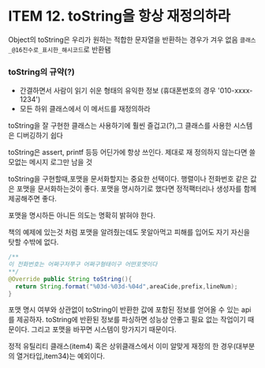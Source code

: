 # ITEM 12. toString을 항상 재정의하라

Object의 toString은 우리가 원하는 적합한 문자열을 반환하는 경우가 겨우 없음
`클래스_@16진수로_표시한_해시코드`로 반환됌

### toString의 규약(?)
- 간결하면서 사람이 읽기 쉬운 형태의 유익한 정보 (휴대폰번호의 경우 '010-xxxx-1234')
- 모든 하위 클래스에서 이 메서드를 재정의하라

toString을 잘 구현한 클래스는 사용하기에 훨씬 즐겁고(?),그 클래스를 사용한 시스템은 디버깅하기 쉽다 

toString은 assert, printf 등등 어딘가에 항상 쓰인다.
제대로 재 정의하지 않는다면 쓸모없는 메시지 로그만 남을 것

 toString을 구현할때,포맷을 문서화할지는 중요한 선택이다. 
행렬이나 전화번호 같은 값은 포맷을 문서화하는것이 좋다.
포맷을 명시하기로 했다면 정적팩터리나 생성자를 함께 제공해주면 좋다.

포맷을 명시하든 아니든 의도는 명확히 밝혀야 한다.

책의 예제에 있는것 처럼 포맷을 알려줬는데도 못알아먹고 피해를 입어도 자기 자신을 탓할 수밖에 없다.
```java
/**
이 전화번호는 어쩌구저쭈구 어쩌구형태이구 어떤포맷이다
**/
@Override public String toString(){
  return String.format("%03d-%03d-%04d",areaCide,prefix,lineNum);
}
```

포맷 명시 여부와 상관없이 toString이 반환한 값에 포함된 정보를 얻어올 수 있는 api를 제공하자.
toString에 반환된 정보를 파싱하면 성능상 안좋고 필요 없는 작업이기 때문이다.
그리고 포맷을 바꾸면 시스템이 망가지기 때문이다.

정적 유틸리티 클래스(item4) 혹은 상위클래스에서 이미 알맞게 재정의 한 경우(대부분의 열거타입,item34)는 예외이다.
